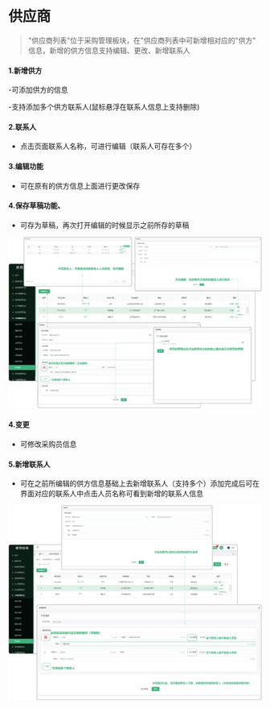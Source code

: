 
# 供应商

> "供应商列表"位于采购管理板块，在"供应商列表中可新增相对应的"供方" 信息，新增的供方信息支持编辑、更改、新增联系人

#### 1.新增供方

  -可添加供方的信息

  -支持添加多个供方联系人(鼠标悬浮在联系人信息上支持删除)

#### 2.联系人

* 点击页面联系人名称，可进行编辑（联系人可存在多个）

#### 3.编辑功能

* 可在原有的供方信息上面进行更改保存

#### 4.保存草稿功能、

* 可存为草稿，再次打开编辑的时候显示之前所存的草稿


![如图所示](../file/cg-gys1.png)

#### 4.变更

* 可修改采购员信息

#### 5.新增联系人

* 可在之前所编辑的供方信息基础上去新增联系人（支持多个）添加完成后可在界面对应的联系人中点击人员名称可看到新增的联系人信息

![如图所示](../file/cg-gys2.png)